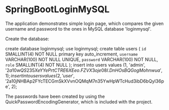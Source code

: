 # SpringBootLoginMySQL

The application demonstrates simple login page, which compares the given username and password to the ones in MySQL database 'loginmysql'. 

Create the database:

create database loginmysql;
use loginmysql;
create table users
(
`id` SMALLINT(4) NOT NULL primary key auto_increment,
`username` VARCHAR(100) NOT NULL UNIQUE, 
`password` VARCHAR(100) NOT NULL, 
`role` SMALLINT(4) NOT NULL
);
insert into users values (1, 'admin', '$2a$10$wQS235XeYYePrtCTRE6XEeo.FZVX3oje08I.DnHOsBQGogMohnwua', 1);
insert into users values (2, 'user', '$2a$10$jNHBAp2FYcTECGmSkXVvnOQMqM7n35YwHpWTcHud3ibD6bQyI36pe', 2);

The passwords have been created by using the QuickPasswordEncodingGenerator, which is included with the project.
